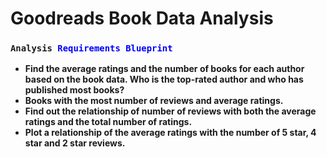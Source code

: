 # Goodreads Book Data Analysis


<h3><code style="color:blue"><a >Analysis</a> Requirements Blueprint</code></h3>

* <strong>Find the average ratings and the number of books for each author based on the book data. Who is the top-rated author and who has published most books?</strong> 
* <strong>Books with the most number of reviews and average ratings.</strong>
* <strong>Find out the relationship of number of reviews with both the average ratings and the total number of ratings.</strong>
* <strong>Plot a relationship of the average ratings with the number of 5 star, 4 star and 2 star reviews.</strong>
